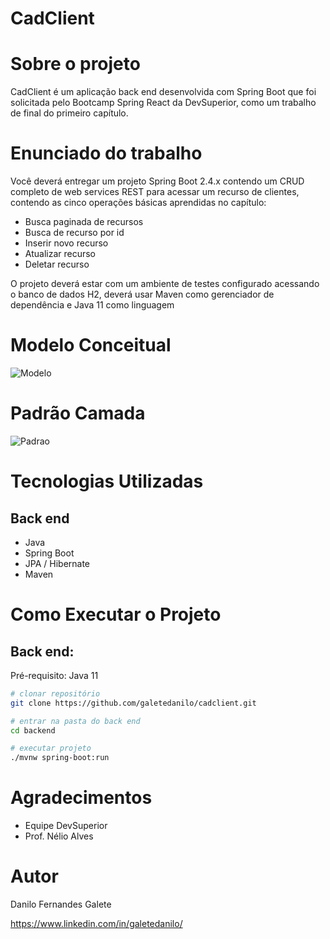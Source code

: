 # CadClient

# Sobre o projeto

CadClient é um aplicação back end desenvolvida com Spring Boot que foi solicitada pelo Bootcamp Spring React da DevSuperior, como um trabalho de final do primeiro capítulo.

# Enunciado do trabalho

Você deverá entregar um projeto Spring Boot 2.4.x contendo um CRUD completo de web services REST para acessar um recurso de clientes, contendo as cinco operações básicas aprendidas no capítulo:

- Busca paginada de recursos
- Busca de recurso por id
- Inserir novo recurso
- Atualizar recurso
- Deletar recurso

O projeto deverá estar com um ambiente de testes configurado acessando o banco de dados H2, deverá usar Maven como gerenciador de dependência e Java 11 como linguagem

# Modelo Conceitual

![Modelo](https://github.com/galetedanilo/cadclient/blob/master/assets/sds3-mc.png)

# Padrão Camada

![Padrao](https://github.com/galetedanilo/cadclient/blob/master/assets/camadas.png)

# Tecnologias Utilizadas

## Back end

- Java
- Spring Boot
- JPA / Hibernate
- Maven

# Como Executar o Projeto

## Back end:

Pré-requisito: Java 11

```bash
# clonar repositório
git clone https://github.com/galetedanilo/cadclient.git

# entrar na pasta do back end
cd backend

# executar projeto
./mvnw spring-boot:run
```

# Agradecimentos

-  Equipe DevSuperior
-  Prof. Nélio Alves

# Autor

Danilo Fernandes Galete

https://www.linkedin.com/in/galetedanilo/

